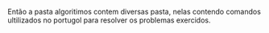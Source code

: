 Então a pasta algoritimos contem diversas pasta, nelas contendo comandos ultilizados no portugol para resolver os problemas exercidos.
